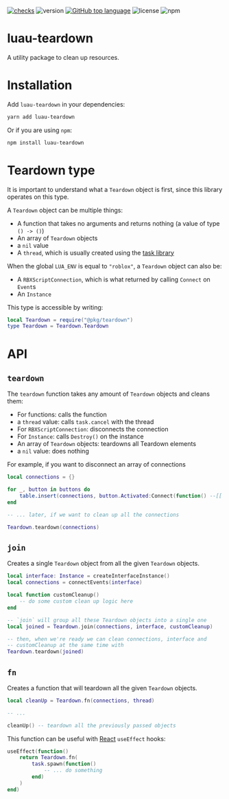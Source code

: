 [![checks](https://github.com/seaofvoices/luau-teardown/actions/workflows/test.yml/badge.svg)](https://github.com/seaofvoices/luau-teardown/actions/workflows/test.yml)
![version](https://img.shields.io/github/package-json/v/seaofvoices/luau-teardown)
[![GitHub top language](https://img.shields.io/github/languages/top/seaofvoices/luau-teardown)](https://github.com/luau-lang/luau)
![license](https://img.shields.io/npm/l/luau-teardown)
![npm](https://img.shields.io/npm/dt/luau-teardown)

# luau-teardown

A utility package to clean up resources.

# Installation

Add `luau-teardown` in your dependencies:

```bash
yarn add luau-teardown
```

Or if you are using `npm`:

```bash
npm install luau-teardown
```

# Teardown type

It is important to understand what a `Teardown` object is first, since this library operates on this type.

A `Teardown` object can be multiple things:

- A function that takes no arguments and returns nothing (a value of type `() -> ()`)
- An array of `Teardown` objects
- a `nil` value
- A `thread`, which is usually created using the [task library](https://create.roblox.com/docs/reference/engine/libraries/task)

When the global `LUA_ENV` is equal to `"roblox"`, a `Teardown` object can also be:

- A `RBXScriptConnection`, which is what returned by calling `Connect` on `Event`s
- An `Instance`

This type is accessible by writing:

```lua
local Teardown = require("@pkg/teardown")
type Teardown = Teardown.Teardown
```

# API

## `teardown`

The `teardown` function takes any amount of `Teardown` objects and cleans them:

- For functions: calls the function
- a `thread` value: calls `task.cancel` with the thread
- For `RBXScriptConnection`: disconnects the connection
- For `Instance`: calls `Destroy()` on the instance
- An array of `Teardown` objects: teardowns all Teardown elements
- a `nil` value: does nothing

For example, if you want to disconnect an array of connections

```lua
local connections = {}

for _, button in buttons do
	table.insert(connections, button.Activated:Connect(function() --[[ ... ]] end))
end

-- ... later, if we want to clean up all the connections

Teardown.teardown(connections)
```

## `join`

Creates a single `Teardown` object from all the given `Teardown` objects.

```lua
local interface: Instance = createInterfaceInstance()
local connections = connectEvents(interface)

local function customCleanup()
	-- do some custom clean up logic here
end

-- `join` will group all these Teardown objects into a single one
local joined = Teardown.join(connections, interface, customCleanup)

-- then, when we're ready we can clean connections, interface and
-- customCleanup at the same time with
Teardown.teardown(joined)
```

## `fn`

Creates a function that will teardown all the given `Teardown` objects.

```lua
local cleanUp = Teardown.fn(connections, thread)

-- ...

cleanUp() -- teardown all the previously passed objects
```

This function can be useful with [React](https://github.com/jsdotlua/react-lua) `useEffect` hooks:

```lua
useEffect(function()
	return Teardown.fn(
		task.spawn(function()
			-- ... do something
		end)
	)
end)
```
